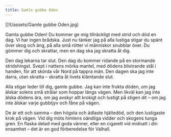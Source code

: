 ```yaml
---
title: Gamle gubbe Oden
---
```

[]!(/assets/Gamle gubbe Oden.jpg)

Gamla gubbe Oden! Du kommer ge mig tillräckligt med strid och död en dag. Vi har ingen brådska. Just nu tänker jag på alla lustiga stigar du spänt över skog och äng, på alla små rötter vi människor snubblar över. Du gömmer dig och skrattar, men en dag ska jag skratta åt dig.

Den dag lekarna tar slut. Den dag du kommer ridande på en stormande stridshingst. Svept i nattens mörka mantel, med dödens blixtrande stål i handen, för att skörda vår Nord på tappra män. Den dagen ska jag inte darra, utan skratta – skratta åt livets klämtande slut.

Alla stigar leder till dig, gamle gubbe. Jag kan inte frukta döden, om jag älskar solens små strålar som hoppar längs vägen. Men likväl kan jag inte älska dödens ära, om jag avskyr allt krokigt och lustigt på stigen dit – om jag inte älskar varje gubbtjyv och fåne på vägen.

De är ett och samma – den högsta och ädlaste hjältedöd, och den lustigaste krok på vägen. Vid dig möts himlens oändliga vidder och skogens tunga gren. En flaska delad med goda vänner, eller en cigarett vid midnatt i din ensamhet – det är en god förberedelse för Valhall.

